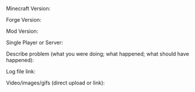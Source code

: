 Minecraft Version:

Forge Version:

Mod Version:

Single Player or Server:

Describe problem (what you were doing; what happened; what should have happened):

Log file link:

Video/images/gifs (direct upload or link): 




